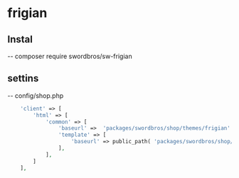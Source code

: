 # frigian
## Instal
-- composer require swordbros/sw-frigian
## settins
-- config/shop.php
```php
	'client' => [
		'html' => [
			'common' => [
				'baseurl' =>  'packages/swordbros/shop/themes/frigian' ,
				'template' => [
					'baseurl' => public_path( 'packages/swordbros/shop/themes/frigian' ),
				],
			],
		]
	],
